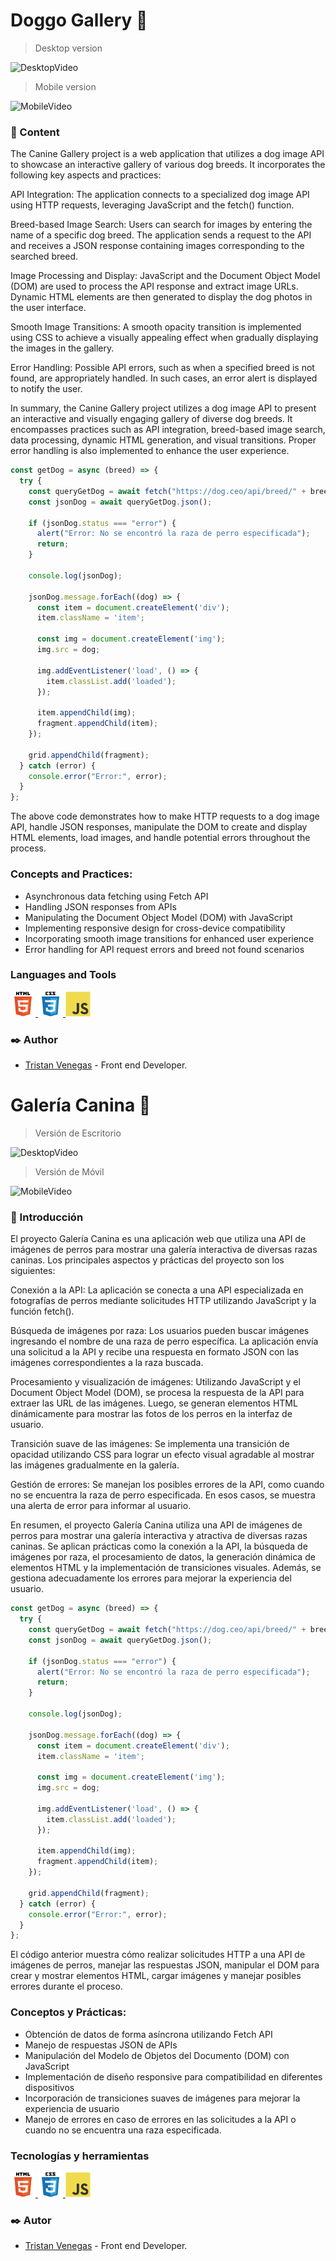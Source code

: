 # Doggo Gallery 🐩

> Desktop version

![DesktopVideo]("https://github.com/TG-VA/DoggoGallery/blob/main/assets/doggDesktop.gif")

> Mobile version

![MobileVideo]("assets\doggMobile.gif")


### 📄 Content

The Canine Gallery project is a web application that utilizes a dog image API to showcase an interactive gallery of various dog breeds. It incorporates the following key aspects and practices:

API Integration: The application connects to a specialized dog image API using HTTP requests, leveraging JavaScript and the fetch() function.

Breed-based Image Search: Users can search for images by entering the name of a specific dog breed. The application sends a request to the API and receives a JSON response containing images corresponding to the searched breed.

Image Processing and Display: JavaScript and the Document Object Model (DOM) are used to process the API response and extract image URLs. Dynamic HTML elements are then generated to display the dog photos in the user interface.

Smooth Image Transitions: A smooth opacity transition is implemented using CSS to achieve a visually appealing effect when gradually displaying the images in the gallery.

Error Handling: Possible API errors, such as when a specified breed is not found, are appropriately handled. In such cases, an error alert is displayed to notify the user.

In summary, the Canine Gallery project utilizes a dog image API to present an interactive and visually engaging gallery of diverse dog breeds. It encompasses practices such as API integration, breed-based image search, data processing, dynamic HTML generation, and visual transitions. Proper error handling is also implemented to enhance the user experience.

```javascript
const getDog = async (breed) => {
  try {
    const queryGetDog = await fetch("https://dog.ceo/api/breed/" + breed + "/images");
    const jsonDog = await queryGetDog.json();

    if (jsonDog.status === "error") {
      alert("Error: No se encontró la raza de perro especificada");
      return;
    }

    console.log(jsonDog);

    jsonDog.message.forEach((dog) => {
      const item = document.createElement('div');
      item.className = 'item';

      const img = document.createElement('img');
      img.src = dog;

      img.addEventListener('load', () => {
        item.classList.add('loaded');
      });

      item.appendChild(img);
      fragment.appendChild(item);
    });

    grid.appendChild(fragment);
  } catch (error) {
    console.error("Error:", error);
  }
};
```

The above code demonstrates how to make HTTP requests to a dog image API, handle JSON responses, manipulate the DOM to create and display HTML elements, load images, and handle potential errors throughout the process.

### Concepts and Practices:

- Asynchronous data fetching using Fetch API
- Handling JSON responses from APIs
- Manipulating the Document Object Model (DOM) with JavaScript
- Implementing responsive design for cross-device compatibility
- Incorporating smooth image transitions for enhanced user experience
- Error handling for API request errors and breed not found scenarios


<h3 align="left">Languages and Tools</h3>
<p align="left"> <a href="https://www.w3.org/html/" target="_blank"> <img src="https://raw.githubusercontent.com/devicons/devicon/master/icons/html5/html5-original-wordmark.svg" alt="html5" width="40" height="40"/> </a> <a href="https://www.w3schools.com/css/" target="_blank"> <img src="https://raw.githubusercontent.com/devicons/devicon/master/icons/css3/css3-original-wordmark.svg" alt="css3" width="40" height="40"/> </a><a href="https://developer.mozilla.org/en-US/docs/Web/JavaScript" target="_blank"> <img src="https://raw.githubusercontent.com/devicons/devicon/master/icons/javascript/javascript-original.svg" alt="javascript" width="40" height="40"/> </a> </p>

### ✒️  Author
- [Tristan Venegas](https://github.com/TG-VA "Tristan Venegas") - Front end Developer.

# Galería Canina 🐩

> Versión de Escritorio

![DesktopVideo]("assets\doggDesktop.gif")

> Versión de Móvil

![MobileVideo]("assets\doggMobile.gif")

### 📄 Introducción

El proyecto Galería Canina es una aplicación web que utiliza una API de imágenes de perros para mostrar una galería interactiva de diversas razas caninas. Los principales aspectos y prácticas del proyecto son los siguientes:

Conexión a la API: La aplicación se conecta a una API especializada en fotografías de perros mediante solicitudes HTTP utilizando JavaScript y la función fetch().

Búsqueda de imágenes por raza: Los usuarios pueden buscar imágenes ingresando el nombre de una raza de perro específica. La aplicación envía una solicitud a la API y recibe una respuesta en formato JSON con las imágenes correspondientes a la raza buscada.

Procesamiento y visualización de imágenes: Utilizando JavaScript y el Document Object Model (DOM), se procesa la respuesta de la API para extraer las URL de las imágenes. Luego, se generan elementos HTML dinámicamente para mostrar las fotos de los perros en la interfaz de usuario.

Transición suave de las imágenes: Se implementa una transición de opacidad utilizando CSS para lograr un efecto visual agradable al mostrar las imágenes gradualmente en la galería.

Gestión de errores: Se manejan los posibles errores de la API, como cuando no se encuentra la raza de perro especificada. En esos casos, se muestra una alerta de error para informar al usuario.

En resumen, el proyecto Galería Canina utiliza una API de imágenes de perros para mostrar una galería interactiva y atractiva de diversas razas caninas. Se aplican prácticas como la conexión a la API, la búsqueda de imágenes por raza, el procesamiento de datos, la generación dinámica de elementos HTML y la implementación de transiciones visuales. Además, se gestiona adecuadamente los errores para mejorar la experiencia del usuario.

```javascript
const getDog = async (breed) => {
  try {
    const queryGetDog = await fetch("https://dog.ceo/api/breed/" + breed + "/images");
    const jsonDog = await queryGetDog.json();

    if (jsonDog.status === "error") {
      alert("Error: No se encontró la raza de perro especificada");
      return;
    }

    console.log(jsonDog);

    jsonDog.message.forEach((dog) => {
      const item = document.createElement('div');
      item.className = 'item';

      const img = document.createElement('img');
      img.src = dog;

      img.addEventListener('load', () => {
        item.classList.add('loaded');
      });

      item.appendChild(img);
      fragment.appendChild(item);
    });

    grid.appendChild(fragment);
  } catch (error) {
    console.error("Error:", error);
  }
};
```

El código anterior muestra cómo realizar solicitudes HTTP a una API de imágenes de perros, manejar las respuestas JSON, manipular el DOM para crear y mostrar elementos HTML, cargar imágenes y manejar posibles errores durante el proceso.

### Conceptos y Prácticas:

- Obtención de datos de forma asíncrona utilizando Fetch API
- Manejo de respuestas JSON de APIs
- Manipulación del Modelo de Objetos del Documento (DOM) con JavaScript
- Implementación de diseño responsive para compatibilidad en diferentes dispositivos
- Incorporación de transiciones suaves de imágenes para mejorar la experiencia de usuario
- Manejo de errores en caso de errores en las solicitudes a la API o cuando no se encuentra una raza especificada.


<h3 align="left">Tecnologías y herramientas</h3>
<p align="left"> <a href="https://www.w3.org/html/" target="_blank"> <img src="https://raw.githubusercontent.com/devicons/devicon/master/icons/html5/html5-original-wordmark.svg" alt="html5" width="40" height="40"/> </a> <a href="https://www.w3schools.com/css/" target="_blank"> <img src="https://raw.githubusercontent.com/devicons/devicon/master/icons/css3/css3-original-wordmark.svg" alt="css3" width="40" height="40"/> </a> <a href="https://developer.mozilla.org/en-US/docs/Web/JavaScript" target="_blank"> <img src="https://raw.githubusercontent.com/devicons/devicon/master/icons/javascript/javascript-original.svg" alt="javascript" width="40" height="40"/> </a> </p>

### ✒️  Autor
- [Tristan Venegas](https://github.com/TG-VA "Tristan Venegas") - Front end Developer.
